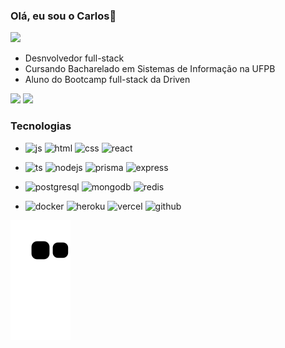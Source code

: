 ### Olá, eu sou o Carlos👋
<img src="https://wakatime.com/badge/user/189b46e9-760b-48df-ba64-dec3f4c93ebb.svg">



- Desnvolvedor full-stack
- Cursando Bacharelado em Sistemas de Informação na UFPB
- Aluno do Bootcamp full-stack da Driven

<div>
  <img height-"180cm" src="https://github-readme-stats.vercel.app/api?username=carlos-allbuquerque&show_icons=true&count_private=true&theme=blue-green&include_all_commits=true&count_private=true"/>
  
  <img height="195em" src="https://github-readme-stats.vercel.app/api/top-langs/?username=carlos-allbuquerque&layout=compact&langs_count=16&theme=blue-green" style="max-width: 100%;"/>
</div>

<div>
  <h3>Tecnologias</h3>
  
 - <div style="display: inline_block">
    <img alt="js" height="30" width="40" src="https://cdn.jsdelivr.net/gh/devicons/devicon/icons/javascript/javascript-original.svg" />
    <img alt="html" height="30" width="40" src="https://cdn.jsdelivr.net/gh/devicons/devicon/icons/html5/html5-original.svg" />
    <img alt="css" height="30" width="40" src="https://cdn.jsdelivr.net/gh/devicons/devicon/icons/css3/css3-original.svg" />
    <img alt="react" height="30" width="40" src="https://cdn.jsdelivr.net/gh/devicons/devicon/icons/react/react-original.svg" />
  </div>
  
  - <div style="display: inline_block">
    <img alt="ts" height="30" width="40" src="https://cdn.jsdelivr.net/gh/devicons/devicon/icons/typescript/typescript-plain.svg" />
    <img alt="nodejs" height="30" width="40" src="https://cdn.jsdelivr.net/gh/devicons/devicon/icons/nodejs/nodejs-original.svg" />
    <img alt="prisma" height="30" width="40" src="https://icons-for-free.com/iconfiles/png/512/vscode+icons+type+prisma-1324451458445596645.png">
    <img alt="express" height="30" width="40" src="https://cdn.jsdelivr.net/gh/devicons/devicon/icons/express/express-original.svg" /> 
  </div>
  
  - <div style="display: inline_block background-color: white">
    <img alt="postgresql" height="30" width="40" src="https://cdn.jsdelivr.net/gh/devicons/devicon/icons/postgresql/postgresql-original.svg" />
    <img alt="mongodb" height="30" width="40" src="https://cdn.jsdelivr.net/gh/devicons/devicon/icons/mongodb/mongodb-original.svg" />
    <img alt="redis" height="30" width="40" src="https://cdn.jsdelivr.net/gh/devicons/devicon/icons/redis/redis-original.svg" />
  </div>
  
  - <div style="display: inline_block background-color: white">
    <img alt="docker" height="30" width="40" src="https://cdn.jsdelivr.net/gh/devicons/devicon/icons/docker/docker-plain.svg" />
    <img alt="heroku" height="30" width="40" src="https://cdn.jsdelivr.net/gh/devicons/devicon/icons/heroku/heroku-original.svg" />
    <img alt="vercel" height="30" width="40" src="https://www.svgrepo.com/show/327408/logo-vercel.svg" />
    <img alt="github" height="30" width="40" src="https://cdn.jsdelivr.net/gh/devicons/devicon/icons/github/github-original.svg" />
  </div>  
 </div>
 
![Snake animation](https://github.com/carlos-allbuquerque/carlos-allbuquerque/blob/output/github-contribution-grid-snake.svg)
